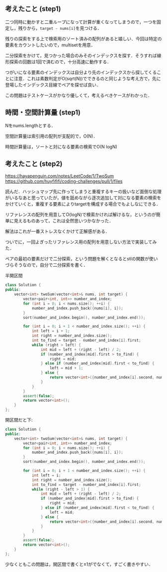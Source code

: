## 考えたこと (step1)
二つ同時に動かすと二重ループになって計算が重くなってしまうので，一つを固定し，残りから，`target - nums[i]`を見つける．

残りの探索をする上で検索用のソート済みの配列があると嬉しい．今回は特定の要素をカウントしたいので，multisetを用意．

二分探索をかけて，見つかった場合のみそのインデックスを探す．そうすれば線形探索の回数は1回で済むので，十分高速に動作する．

つがいになる要素のインデックスは自分より先のインデックスから探してくることに注意．これは素数判定がO(sqrt(N))でできるのと同じような考え方で，先に登場したインデックス目線でペアを探せば良い．

この問題はテストケースがかなり優しくて，考えるべきケースがわかった．

## 時間・空間計算量 (step1)
Nをnums.lengthとする．

空間計算量は索引用の配列が支配的で，O(N)．

時間計算量は，ソートと対になる要素の検索でO(N logN)

## 考えたこと (step2)
https://hayapenguin.com/notes/LeetCode/1/TwoSum
https://github.com/huyfififi/coding-challenges/pull/1/files

読んだ．ハッシュマップ先に作ってしまうと重複するキーの扱いなど面倒な処理がいるなあと思っていたが，値を舐めながら逐次追加して対になる要素の検索をかけていくと，重複する要素によりtargetを構成する場合でもよしなにできる．

リファレンスの配列を用意してO(logN)で検索かければ解けるな，というのが簡単に見えるものあって，これは全然思いつかなかった．

解法はこれが一番ストレスなくかけて正解感がある．

ついでに，一回よぎったリファレンス用の配列を用意しない方法で実装してみた．

ペアの最初の要素だけで二分探索，という問題を解くとなるとstlの関数が使いづらそうなので，自分で二分探索を書く．

半開区間
```cpp
class Solution {
public:
    vector<int> twoSum(vector<int>& nums, int target) {
        vector<pair<int, int>> number_and_index;
        for (int i = 0; i < nums.size(); ++i) {
            number_and_index.push_back({nums[i], i});
        }
        sort(number_and_index.begin(), number_and_index.end());

        for (int i = 0; i + 1 < number_and_index.size(); ++i) {
            int left = i + 1;
            int right = number_and_index.size();
            int to_find = target - number_and_index[i].first;
            while (right > left) {
                int mid = left + (right - left) / 2;
                if (number_and_index[mid].first > to_find) {
                    right = mid;
                } else if (number_and_index[mid].first < to_find) {
                    left = mid + 1;
                } else {
                    return vector<int>({number_and_index[i].second, number_and_index[mid].second});
                }
            }
        }
        assert(false);
        return vector<int>();
    }
};
```

開区間だと下:
```cpp
class Solution {
public:
    vector<int> twoSum(vector<int>& nums, int target) {
        vector<pair<int, int>> number_and_index;
        for (int i = 0; i < nums.size(); ++i) {
            number_and_index.push_back({nums[i], i});
        }
        sort(number_and_index.begin(), number_and_index.end());

        for (int i = 0; i + 1 < number_and_index.size(); ++i) {
            int left = i;
            int right = number_and_index.size();
            int to_find = target - number_and_index[i].first;
            while (right - left > 1) {
                int mid = left + (right - left) / 2;
                if (number_and_index[mid].first > to_find) {
                    right = mid;
                } else if (number_and_index[mid].first < to_find) {
                    left = mid;
                } else {
                    return vector<int>({number_and_index[i].second, number_and_index[mid].second});
                }
            }
        }
        assert(false);
        return vector<int>();
    }
};
```

少なくともこの問題は，開区間で書くと±1がでなくて，すごく書きやすい．
